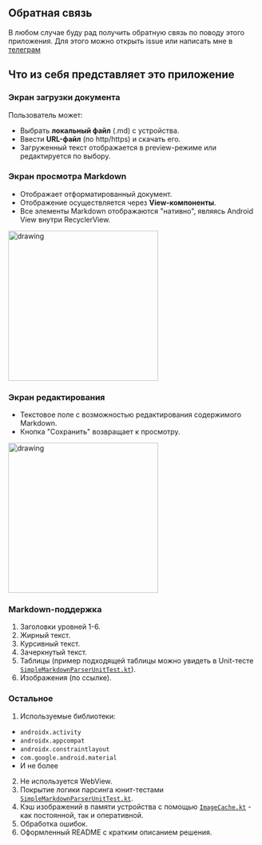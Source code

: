 ## Обратная связь
В любом случае буду рад получить обратную связь по поводу этого приложения. Для этого можно открыть issue или написать мне в [телеграм](https://t.me/plezhaa)

## Что из себя представляет это приложение

### Экран загрузки документа

Пользователь может:
 - Выбрать **локальный файл** (.md) с устройства.
 - Ввести **URL-файл** (по http/https) и скачать его.
 - Загруженный текст отображается в preview-режиме или редактируется по выбору.

### Экран просмотра Markdown
 - Отображает отформатированный документ.
 - Отображение осуществляется через **View-компоненты**.
 - Все элементы Markdown отображаются "нативно", являясь Android View внутри RecyclerView.
<img src="https://github.com/user-attachments/assets/9da7415e-91e3-404d-a994-faee66b15ea1" alt="drawing" width="300"/>


### Экран редактирования
- Текстовое поле с возможностью редактирования содержимого Markdown.
- Кнопка "Сохранить" возвращает к просмотру.
<img src="https://github.com/user-attachments/assets/211f9b27-5e91-46a3-a13e-0c77f3d08790" alt="drawing" width="300"/>


### Markdown-поддержка

1. Заголовки уровней 1-6.
2. Жирный текст.
3. Курсивный текст.
4. Зачеркнутый текст.
5. Таблицы (пример подходящей таблицы можно увидеть в Unit-тесте [`SimpleMarkdownParserUnitTest.kt`](https://github.com/Plezha/MarkdownEditor/blob/main/app/src/test/java/com/plezha/markdowneditor/SimpleMarkdownParserUnitTest.kt)).
6. Изображения (по ссылке).

### Остальное

1. Используемые библиотеки:
  - `androidx.activity`
  - `androidx.appcompat`
  - `androidx.constraintlayout`
  - `com.google.android.material`
  - И не более
2. Не используется WebView.
3. Покрытие логики парсинга юнит-тестами [`SimpleMarkdownParserUnitTest.kt`](https://github.com/Plezha/MarkdownEditor/blob/main/app/src/test/java/com/plezha/markdowneditor/SimpleMarkdownParserUnitTest.kt).
4. Кэш изображений в памяти устройства с помощью [`ImageCache.kt`](https://github.com/Plezha/MarkdownEditor/blob/main/app/src/main/java/com/plezha/markdowneditor/ImageCache.kt) - как постоянной, так и оперативной.
5. Обработка ошибок.
6. Оформленный README с кратким описанием решения.
